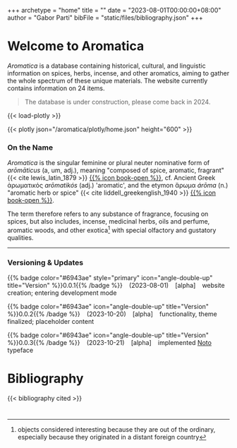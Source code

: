 +++
archetype = "home"
title = ""
date = "2023-08-01T00:00:00+08:00"
author = "Gabor Parti"
bibFile = "static/files/bibliography.json"
+++

# Welcome to Aromatica

*Aromatica* is a database containing historical, cultural, and linguistic information on spices, herbs, incense, and other aromatics, aiming to gather the whole spectrum of these unique materials. The website currently contains information on 24 items.

>The database is under construction, please come back in 2024.


{{< load-plotly >}}

{{< plotly json="/aromatica/plotly/home.json" height="600" >}}

<!-- ### Background -->

### On the Name

*Aromatica* is the singular feminine or plural neuter nominative form of *arōmāticus* (a, um, adj.), meaning "composed of spice, aromatic, fragrant" {{< cite lewis_latin_1879 >}} [{{% icon book-open %}}](https://www.perseus.tufts.edu/hopper/text?doc=Perseus:text:1999.04.0059:entry=aromaticus), cf. Ancient Greek ἀρωματικός *arōmatikós* (adj.) 'aromatic', and the etymon ἄρωμα *árōma* (n.) "aromatic herb or spice" {{< cite liddell_greekenglish_1940 >}} [{{% icon book-open %}}](https://www.perseus.tufts.edu/hopper/text?doc=Perseus%3Atext%3A1999.04.0057%3Aentry%3Da%29%2Frwma1). 

<!-- α -->

The term therefore refers to any substance of fragrance, focusing on spices, but also includes, incense, medicinal herbs, oils and perfume, aromatic woods, and other exotica[^1] with special olfactory and gustatory qualities. 

[^1]: objects considered interesting because they are out of the ordinary, especially because they originated in a distant foreign country

<!-- Definition -->
<!-- 
### Credits

#### Data

[Plants of the World Online (POWO)](https://powo.science.kew.org/)

World Checklist of Vascular Plants (WCVP)

TDWG

#### Logo

The logo of Aromatica depicts the [Borobodur ship](https://en.wikipedia.org/wiki/Borobudur_ship), an 8th to 9th-century wooden double outrigger Javanese ship carved on the wall of the ꦧꦫꦧꦸꦝꦸꦂ Borobodur temple. The ship is depicted as a symbol of the maritime trade routes of the Indian Ocean, which connected the ancient world and allowed the spread of spices and other aromatics.

#### Fonts

This website uses the [Noto](https://www.youtube.com/watch?v=16_NYHUZ1kM) Sans font commissioned by Google. Privacy: The website hosts these fonts locally, and does not send or receive requests to Google's servers. -->

***

### Versioning \& Updates

{{% badge color="#6943ae" style="primary" icon="angle-double-up" title="Version" %}}0.0.1{{% /badge %}} &ensp; (2023-08-01) &ensp; [alpha] &ensp; website creation; entering development mode

{{% badge color="#6943ae" icon="angle-double-up" title="Version" %}}0.0.2{{% /badge %}} &ensp; (2023-10-20) &ensp; [alpha] &ensp; functionality, theme finalized; placeholder content

{{% badge color="#6943ae" icon="angle-double-up" title="Version" %}}0.0.3{{% /badge %}} &ensp; (2023-10-21) &ensp; [alpha] &ensp; implemented [Noto](https://www.monotype.com/resources/case-studies/more-than-800-languages-in-a-single-typeface-creating-noto-for-google) typeface

<!-- {{% badge style="accent" title="Version" %}}0.1.0{{% /badge %}} &ensp;(2024-06-01) &ensp; [beta] initial development release -->




# Bibliography

{{< bibliography cited >}}

#
<!-- Other name ideas:

Philologia Aromatica
Philologia Exotica
Arcana
Exotica
Aromarama (aroma + panorama)
Scental
PerfumeOdes
AromaTrove
PerfumeAntiquum (Latin: "Ancient Perfumes")
FragrantLegacy
AromaTales
AromaSaga
HistoricalScents
OdorumVentus (Latin: "Scented Winds")
FragranceHorizon
AromaCulturalis (Latin: "Cultural Aromas")
SpiceMystique
    HistoraAromata (Latin: "History of Aromas")
    HerbaeVetustas (Latin: "Ancient Herbs")
    AromataAntiqua (Latin: "Ancient Aromas")
    LinguaAromatum (Latin: "Language of Aromas")
    OdoribusVetustis (Latin: "Ancient Fragrances")
    SpiceRerum (Latin: "Spice of Things")
    HerbarumMemoria (Latin: "Memory of Herbs")
    AromatumRes (Latin: "Matters of Aromas")
    PhilologiaAromaton (Greek: "Philology of Aromas")
    ArchaiaAromata (Greek: "Ancient Aromas")
        SpiceSway
    AromaTrail
    HerbHist
    FragranceNet
    SilkSpices
    TradeScents
    SpiceVoyage
    AromaRoutes
    HerbLore
    ScentSaga
    SpiceTrek
    FragrantWeb
    TradeTales
    SpiceHub
    AromaArk
    IncenseInk
    SilkAroma
    HerbWeave
    ScentLine
    SpicePulse
        SpiceScribes
    FragrantTales
    TradeRoutesAroma
    SilkRoadSensations
    SpiceTrailNarratives
    PerfumedPassages
    HerbloreExpeditions
    IncenseChronicles
    AromaHistoria
    ScentedVoyages
    SpiceSagaNetworks
    FragranceCaravans
    PerfumedPast
    SpiceJourneyTales
    TradewindsAromas
    MysticFragranceRoutes
    AromaticaOdysseys
    SpiceStoryArc
    ScentedTradeTrek
    SpiceCaravanChronicles
 -->